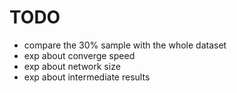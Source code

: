 # TODO

* compare the 30% sample with the whole dataset
* exp about converge speed
* exp about network size
* exp about intermediate results
